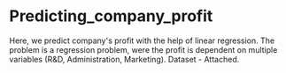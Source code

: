 # Predicting_company_profit
Here, we predict company's profit with the help of linear regression. The problem is a regression problem, were the profit is dependent on multiple variables (R&amp;D, Administration, Marketing).
Dataset - Attached.

